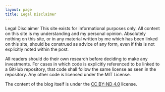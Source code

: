 ```yaml
---
layout: page
title: Legal Disclaimer
---
```


Legal Disclaimer
This site exists for informational purposes only. All content on this site is my understanding and my personal opinion. Absolutely nothing on this site, or in any material written by me which has been linked on this site, should be construed as advice of any form, even if this is not explicitly noted within the post.

All readers should do their own research before deciding to make any investments. For cases in which code is explicitly referenced to be linked to a GitHub repository, that code shall follow the same license as seen in the repository. Any other code is licensed under the MIT License.

The content of the blog itself is under the [CC BY-ND 4.0](https://creativecommons.org/licenses/by-nd/4.0/) license.
